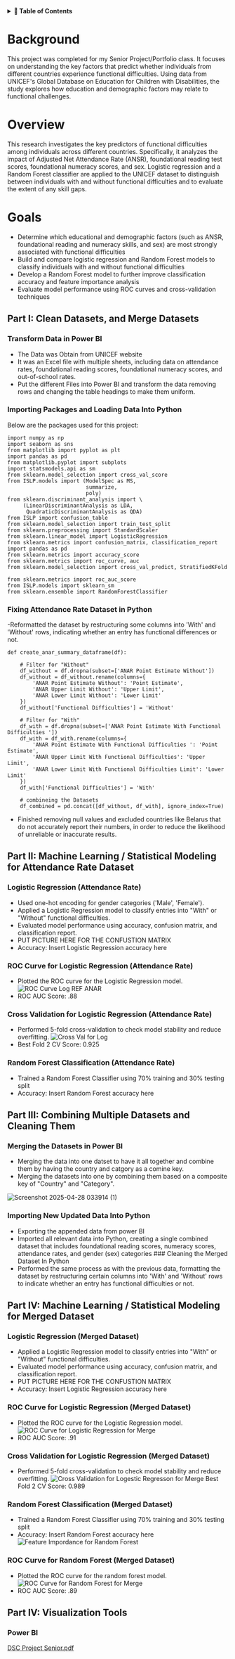 <details>
<summary><strong> 📌 Table of Contents</strong></summary>

- [Overview](#overview)
- [Background](#background)
- [Goals](#goals)

## Part I: Clean Datasets and Merge Datasets
- [Transform Data in Power BI](#transform-data-in-power-bi)
- [Importing Packages and Loading Data Into Python](#importing-packages-and-loading-data-into-python)
- [Fixing Attendance Rate Dataset in Python](#fixing-attendance-rate-dataset-in-python)

## Part II: Machine Learning / Statistical Modeling for Attendance Rate Dataset
- [Logistic Regression (Attendance Rate)](#logistic-regression-attendance-rate)
- [ROC Curve for Logistic Regression (Attendance Rate)](#roc-curve-for-logistic-regression-attendance-rate)
- [Cross Validation for Logistic Regression (Attendance Rate)](#cross-validation-for-logistic-regression-attendance-rate)
- [Random Forest Classification (Attendance Rate)](#random-forest-classification-attendance-rate)

## Part III: Combining Multiple Datasets and Cleaning Them
- [Merging the Datasets in Power BI](#merging-the-datasets-in-power-bi)
- [Importing New Updated Data Into Python](#importing-new-updated-data-into-python)
- [Cleaning the Merged Dataset In Python](#cleaning-the-merged-dataset-in-python)

## Part IV: Machine Learning / Statistical Modeling for Merged Dataset
- [Logistic Regression (Merged Dataset)](#logistic-regression-merged-dataset)
- [ROC Curve for Logistic Regression (Merged Dataset)](#roc-curve-for-logistic-regression-merged-dataset)
- [Cross Validation for Logistic Regression (Merged Dataset)](#cross-validation-for-logistic-regression-merged-dataset)
- [Random Forest Classification (Merged Dataset)](#random-forest-classification-merged-dataset)
- [ROC Curve for Random Forest (Merged Dataset)](#roc-curve-for-random-forest-merged-dataset)

## Part V: Visualization Tools
- [Power BI](#power-bi)

</details>


# Background
This project was completed for my Senior Project/Portfolio class. It focuses on understanding the key factors that predict whether individuals from different countries experience functional difficulties. Using data from UNICEF's Global Database on Education for Children with Disabilities, the study explores how education and demographic factors may relate to functional challenges.

# Overview
This research investigates the key predictors of functional difficulties among individuals across different countries. Specifically, it analyzes the impact of Adjusted Net Attendance Rate (ANSR), foundational reading test scores, foundational numeracy scores, and sex. Logistic regression and a Random Forest classifier are applied to the UNICEF dataset to distinguish between individuals with and without functional difficulties and to evaluate the extent of any skill gaps.

# Goals
- Determine which educational and demographic factors (such as ANSR, foundational reading and numeracy skills, and sex) are most strongly associated with functional difficulties
- Build and compare logistic regression and Random Forest models to classify individuals with and without functional difficulties
- Develop a Random Forest model to further improve classification accuracy and feature importance analysis
- Evaluate model performance using ROC curves and cross-validation techniques

## Part I: Clean Datasets, and Merge Datasets
### Transform Data in Power BI
- The Data was Obtain from UNICEF website
- It was an Excel file with multiple sheets, including data on attendance rates, foundational reading scores, foundational numeracy scores, and out-of-school rates.
- Put the different Files into Power BI and transform the data removing rows and changing the table headings to make them uniform.
### Importing Packages and Loading Data Into Python
Below are the packages used for this project:
```
import numpy as np
import seaborn as sns
from matplotlib import pyplot as plt
import pandas as pd
from matplotlib.pyplot import subplots
import statsmodels.api as sm
from sklearn.model_selection import cross_val_score
from ISLP.models import (ModelSpec as MS,
                         summarize,
                         poly)
from sklearn.discriminant_analysis import \
     (LinearDiscriminantAnalysis as LDA,
      QuadraticDiscriminantAnalysis as QDA)
from ISLP import confusion_table
from sklearn.model_selection import train_test_split
from sklearn.preprocessing import StandardScaler
from sklearn.linear_model import LogisticRegression
from sklearn.metrics import confusion_matrix, classification_report
import pandas as pd
from sklearn.metrics import accuracy_score
from sklearn.metrics import roc_curve, auc
from sklearn.model_selection import cross_val_predict, StratifiedKFold

from sklearn.metrics import roc_auc_score
from ISLP.models import sklearn_sm
from sklearn.ensemble import RandomForestClassifier
```

### Fixing Attendance Rate Dataset in Python
-Reformatted the dataset by restructuring some columns into 'With' and 'Without' rows, indicating whether an entry has functional differences or not.
```
def create_anar_summary_dataframe(df):

    # Filter for "Without"
    df_without = df.dropna(subset=['ANAR Point Estimate Without'])
    df_without = df_without.rename(columns={
        'ANAR Point Estimate Without': 'Point Estimate',
        'ANAR Upper Limit Without': 'Upper Limit',
        'ANAR Lower Limit Without': 'Lower Limit'
    })
    df_without['Functional Difficulties'] = 'Without'

    # Filter for "With"
    df_with = df.dropna(subset=['ANAR Point Estimate With Functional Difficulties '])
    df_with = df_with.rename(columns={
        'ANAR Point Estimate With Functional Difficulties ': 'Point Estimate',
        'ANAR Upper Limit With Functional Difficulties': 'Upper Limit',
        'ANAR Lower Limit With Functional Difficulties Limit': 'Lower Limit'
    })
    df_with['Functional Difficulties'] = 'With'

    # combineing the Datasets
    df_combined = pd.concat([df_without, df_with], ignore_index=True)
```
- Finished removing null values and excluded countries like Belarus that do not accurately report their numbers, in order to reduce the likelihood of unreliable or inaccurate results.

## Part II: Machine Learning / Statistical Modeling for Attendance Rate Dataset

### Logistic Regression (Attendance Rate)
- Used one-hot encoding for gender categories ('Male', 'Female').
- Applied a Logistic Regression model to classify entries into "With" or "Without" functional difficulties.
- Evaluated model performance using accuracy, confusion matrix, and classification report.
- PUT PICTURE HERE FOR THE CONFUSTION MATRIX
- Accuracy: Insert Logistic Regression accuracy here
### ROC Curve for Logistic Regression (Attendance Rate)
- Plotted the ROC curve for the Logistic Regression model.
![ROC Curve Log REF ANAR](https://github.com/user-attachments/assets/7b74eb31-da64-416d-b321-66c5ff07d50c)
- ROC AUC Score: .88
### Cross Validation for Logistic Regression (Attendance Rate)
- Performed 5-fold cross-validation to check model stability and reduce overfitting.
![Cross Val for Log ](https://github.com/user-attachments/assets/2915512f-b5f6-434e-9eae-5b6b573fb273)
- Best Fold 2 CV Score: 0.925
### Random Forest Classification (Attendance Rate)
- Trained a Random Forest Classifier using 70% training and 30% testing split
- Accuracy: Insert Random Forest accuracy here
## Part III: Combining Multiple Datasets and Cleaning Them
### Merging the Datasets in Power BI
- Merging the data into one datset to have it all together and combine them by having the country and catgory as a comine key. 
- Merging the datasets into one by combining them based on a composite key of "Country" and "Category".

![Screenshot 2025-04-28 033914 (1)](https://github.com/user-attachments/assets/28516cb7-eeb6-4652-8985-54db611bab61)

### Importing New Updated Data Into Python
- Exporting the appended data from power BI
- Imported all relevant data into Python, creating a single combined dataset that includes foundational reading scores, numeracy scores, attendance rates, and gender (sex) categories ### Cleaning the Merged Dataset In Python
- Performed the same process as with the previous data, formatting the dataset by restructuring certain columns into 'With' and 'Without' rows to indicate whether an entry has functional difficulties or not.
## Part IV: Machine Learning / Statistical Modeling for Merged Dataset
### Logistic Regression (Merged Dataset)
- Applied a Logistic Regression model to classify entries into "With" or "Without" functional difficulties.
- Evaluated model performance using accuracy, confusion matrix, and classification report.
- PUT PICTURE HERE FOR THE CONFUSTION MATRIX
- Accuracy: Insert Logistic Regression accuracy here
### ROC Curve for Logistic Regression (Merged Dataset)
- Plotted the ROC curve for the Logistic Regression model.
![ROC Curve for Logistic Regression for Merge](https://github.com/user-attachments/assets/f6845aec-b395-45b8-af29-9944e1a659d9)
- ROC AUC Score: .91
### Cross Validation for Logistic Regression (Merged Dataset)
- Performed 5-fold cross-validation to check model stability and reduce overfitting.
![Cross Validation for Logestic Regresson for Merge](https://github.com/user-attachments/assets/55a9292d-7a2d-436e-924e-01f659e5e89a)
Best Fold 2 CV Score: 0.989
### Random Forest Classification (Merged Dataset)
- Trained a Random Forest Classifier using 70% training and 30% testing split
- Accuracy: Insert Random Forest accuracy here
![Feature Impordance for Random Forest](https://github.com/user-attachments/assets/004f379c-bba6-4dfe-bc91-7550d0579496)
### ROC Curve for Random Forest (Merged Dataset)
- Plotted the ROC curve for the random forest model.
![ROC Curve for Random Forest for Merge](https://github.com/user-attachments/assets/9c72eee0-d393-472d-a712-7c6263ba599f)
- ROC AUC Score: .89
## Part IV: Visualization Tools
### Power BI
[DSC Project Senior.pdf](https://github.com/user-attachments/files/19936804/DSC.Project.Senior.pdf)




